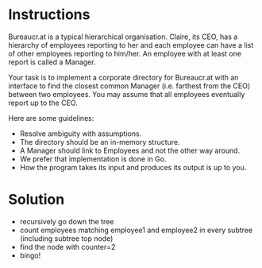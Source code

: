 # Instructions

Bureaucr.at is a typical hierarchical organisation. Claire, its CEO, has a hierarchy of employees reporting to her and each employee can have a list of other employees reporting to him/her. An employee with at least one report is called a Manager.

Your task is to implement a corporate directory for Bureaucr.at with an interface to find the closest common Manager (i.e. farthest from the CEO) between two employees. You may assume that all employees eventually report up to the CEO.

Here are some guidelines:
- Resolve ambiguity with assumptions.
- The directory should be an in-memory structure.
- A Manager should link to Employees and not the other way around.
- We prefer that implementation is done in Go.
- How the program takes its input and produces its output is up to you.

# Solution

- recursively go down the tree
- count employees matching employee1 and employee2 in every subtree (including subtree top node)
- find the node with counter=2
- bingo!

